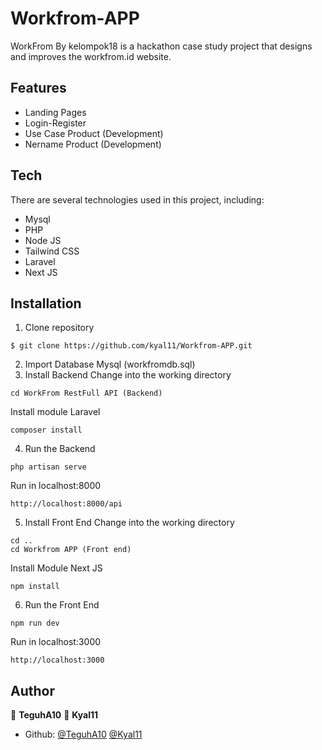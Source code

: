 # Workfrom-APP
WorkFrom By kelompok18 is a hackathon case study project that designs and improves the workfrom.id website.

## Features
- Landing Pages
- Login-Register
- Use Case Product (Development)
- Nername Product (Development)

## Tech
There are several technologies used in this project, including:
- Mysql
- PHP
- Node JS
- Tailwind CSS
- Laravel
- Next JS

## Installation
1. Clone repository
```
$ git clone https://github.com/kyal11/Workfrom-APP.git
```
2. Import Database Mysql (workfromdb.sql)
3. Install Backend
Change into the working directory
```
cd WorkFrom RestFull API (Backend)
```
Install module Laravel
```
composer install
```
4. Run the Backend
```
php artisan serve
```
  Run in localhost:8000
```
http://localhost:8000/api
```
5. Install Front End
Change into the working directory
```
cd ..
cd Workfrom APP (Front end)
```
Install Module Next JS
```
npm install
```
6. Run the Front End
```
npm run dev
```
  Run in localhost:3000
```
http://localhost:3000
```
## Author

👤 **TeguhA10**
👤 **Kyal11**

* Github: [@TeguhA10](https://github.com/TeguhA10) [@Kyal11](https://github.com/kyal11)
